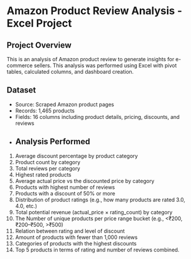 # Amazon Product Review Analysis - Excel Project
## Project Overview
This is an analysis of Amazon product review to generate insights for e-commerce sellers. This analysis was performed using Excel with pivot tables, calculated columns, and dashboard creation.
## Dataset
- Source: Scraped Amazon product pages
- Records: 1,465 products
- Fields: 16 columns including product details, pricing, discounts, and reviews
- ## Analysis Performed
1. Average discount percentage by product category
2. Product count by category
3. Total reviews per category
4. Highest rated products
5. Average actual price vs the discounted price by category
6. Products with highest number of reviews
7. Products with a discount of 50% or more
8. Distribution of product ratings (e.g., how many products are rated 3.0, 4.0, etc.)
9. Total potential revenue (actual_price × rating_count) by category
10. The Number of unique products per price range bucket (e.g., <₹200, ₹200–₹500, >₹500)
11. Relation between rating and level of discount
12. Amount of products with fewer than 1,000 reviews
13. Categories of products with the highest discounts
14. Top 5 products in terms of rating and number of reviews combined.
